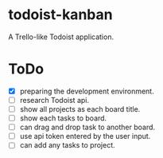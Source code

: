 # todoist-kanban
A Trello-like Todoist application.

# ToDo
- [x] preparing the development environment.
- [ ] research Todoist api.
- [ ] show all projects as each board title.
- [ ] show each tasks to board.
- [ ] can drag and drop task to another board.
- [ ] use api token entered by the user input.
- [ ] can add any tasks to project.
